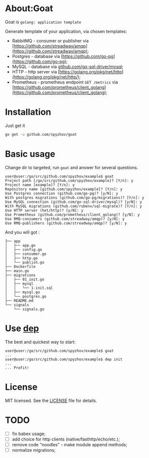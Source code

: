 # About:Goat

Goat is `golang: application template`

Generate template of your application, via chosen templates:
* RabbitMQ - consumer or publisher via [https://github.com/streadway/amqp](https://github.com/streadway/amqp);
* Postgres - database via [https://github.com/go-pg](https://github.com/go-pg);
* MySQL - database via [github.com/go-sql-driver/mysql](https://github.com/go-sql-driver/mysql);
* HTTP - http server via [https://golang.org/pkg/net/http](https://golang.org/pkg/net/http/);
* Prometheus - prometheus endpoint `GET /metrics` via [https://github.com/prometheus/client_golang](https://github.com/prometheus/client_golang);

# Installation

Just get it

```bash
go get -u github.com/spyzhov/goat
```

# Basic usage

Change dir to targeted, run `goat` and answer for several questions.

```
user@user:/go/src/github.com/spyzhov/example$ goat
Project path [/go/src/github.com/spyzhov/example]? [Y/n]: y 
Project name [example]? [Y/n]: y
Repository name [github.com/spyzhov/example]? [Y/n]: y
Use Postgres connection (github.com/go-pg)? [y/N]: y
With postgres migrations (github.com/go-pg/migrations)? [Y/n]: y
Use MySQL connection (github.com/go-sql-driver/mysql)? [y/N]: y
With MySQL migrations (github.com/rubenv/sql-migrate)? [Y/n]: y
Use HTTP server (het/http)? [y/N]: y
Use Prometheus (github.com/prometheus/client_golang)? [y/N]: y
Use RMQ-consumers (github.com/streadway/amqp)? [y/N]: y
Use RMQ-publishers (github.com/streadway/amqp)? [y/N]: y
```

And you will got :

```
├── app
│   ├── app.go
│   ├── config.go
│   ├── consumer.go
│   ├── http.go
│   └── publish.go
├── Dockerfile
├── main.go
├── migrations
│   ├── 01_init.go
│   ├── mysql
│   │   └── 1-init.sql
│   ├── mysql.go
│   └── postgres.go
├── README.md
└── signals
    └── signals.go
```

# Use [dep](https://github.com/golang/dep)

The best and quickest way to start:
```
user@user:/go/src/github.com/spyzhov/example$ goat
...
user@user:/go/src/github.com/spyzhov/example$ dep init
...
... Profit!
```

# License

MIT licensed. See the [LICENSE](LICENSE) file for details.

# TODO

- [ ] fix babex usage;
- [ ] add choice for http clients (native/fasthttp/echo/etc.);
- [ ] remove code "noodles" - make module append methods;
- [ ] normalize migrations;
